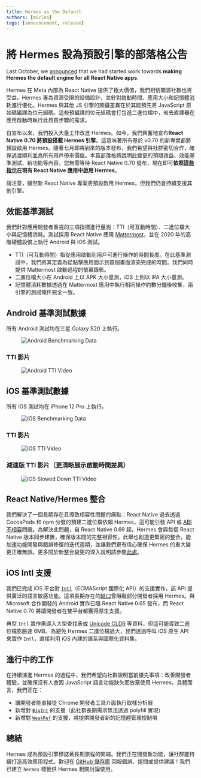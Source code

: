 ```yaml
---
title: Hermes as the Default
authors: [micleo]
tags: [announcement, release]
---
```


# 將 Hermes 設為預設引擎的部落格公告

Last October, we [announced](/blog/2021/10/26/toward-hermes-being-the-default) that we had started work towards **making** **Hermes the default engine for all React Native apps**.

Hermes 在 Meta 內部為 React Native 提供了極大價值，我們相信開源社群也將受益。Hermes 專為資源受限的設備設計，並針對啟動時間、應用大小和記憶體消耗進行優化。Hermes 與其他 JS 引擎的關鍵差異在於其能預先將 JavaScript 原始碼編譯為位元組碼。這些預編譯的位元組碼會打包進二進位檔中，省去直譯器在應用啟動時執行此昂貴步驟的需求。

自宣布以來，我們投入大量工作改進 Hermes。如今，我們興奮地宣布**React Native 0.70 將預設搭載 Hermes 引擎**。這意味著所有基於 v0.70 的新專案都將預設啟用 Hermes。隨著七月即將到來的版本發布，我們希望與社群密切合作，確保過渡順利並為所有用戶帶來價值。本篇部落格將說明此變更的預期效益、效能基準測試、新功能等內容。您無需等待 React Native 0.70 發布，現在即可**依照[這些指示](/docs/hermes#enabling-hermes)在現有 React Native 應用中啟用 Hermes**。

請注意，雖然新 React Native 專案將預設啟用 Hermes，但我們仍會持續支援其他引擎。

<!--truncate-->

## 效能基準測試

我們針對應用開發者重視的三項指標進行量測：TTI（可互動時間）、二進位檔大小與記憶體消耗。測試採用 React Native 應用 [Mattermost](https://github.com/mattermost/mattermost-mobile)，並在 2020 年的高階硬體設備上執行 Android 與 iOS 測試。

- TTI（可互動時間）指從應用啟動到用戶可進行操作的時間長度。在此基準測試中，我們將其定義為從點擊應用圖示到首個畫面渲染完成的時間。我們同時提供 Mattermost 啟動過程的螢幕錄影。
- 二進位檔大小在 Android 上以 APK 大小量測，iOS 上則以 IPA 大小量測。
- 記憶體消耗數據透過在 Mattermost 應用中執行相同操作約數分鐘後收集，兩引擎的測試條件完全一致。

## Android 基準測試數據

所有 Android 測試均在三星 Galaxy S20 上執行。

<figure>
  <img src="/blog/assets/hermes-default-android-data.png" alt="Android Benchmarking Data" />
</figure>

### TTI 影片

<figure>
  <img src="/blog/assets/hermes-default-android-video.gif" alt="Android TTI Video" />
</figure>

## iOS 基準測試數據

所有 iOS 測試均在 iPhone 12 Pro 上執行。

<figure>
  <img src="/blog/assets/hermes-default-ios-data.png" alt="iOS Benchmarking Data" />
</figure>

### TTI 影片

<figure>
  <img src="/blog/assets/hermes-default-ios-video.gif" alt="iOS TTI Video" />
</figure>

### 減速版 TTI 影片（更清晰展示啟動時間差異）

<figure>
  <img src="/blog/assets/hermes-default-ios-slow-video.gif" alt="iOS Slowed Down TTI Video" />
</figure>

## React Native/Hermes 整合

我們解決了一個長期存在且導致相容性問題的痛點：React Native 過去透過 CocoaPods 和 npm 分發的預建二進位檔依賴 Hermes，這可能引發 API 或 [ABI 不相容](https://github.com/react-native-community/discussions-and-proposals/issues/257)問題。為解決此問題，自 React Native 0.69 起，Hermes 會與每個 React Native 版本同步建置，確保版本間的完整相容性。此舉也創造更緊密的整合，能加速功能開發與錯誤修復的迭代週期，並讓我們更有信心確保 Hermes 的重大變更正確無誤。更多關於新整合變更的深入說明請參閱[此處](https://github.com/facebook/react-native-website/pull/3159/files)。

## iOS Intl 支援

我們已完成 iOS 平台對 [`Intl`](https://developer.mozilla.org/en-US/docs/Web/JavaScript/Reference/Global_Objects/Intl)（ECMAScript 國際化 API）的支援實作，該 API 提供廣泛的語言敏感功能。這項長期存在的[缺口](https://github.com/facebook/hermes/issues/23)曾阻礙部分開發者採用 Hermes。與 Microsoft 合作開發的 Android 實作已隨 React Native 0.65 發布，而 React Native 0.70 將讓開發者在雙平台都獲得原生支援。

典型 `Intl` 實作需導入大型查找表或 [Unicode CLDR](https://cldr.unicode.org/index) 等資料，但這可能導致二進位檔膨脹達 6MB。為避免 Hermes 二進位檔過大，我們透過呼叫 iOS 原生 API 來實作 `Intl`，直接利用 iOS 內建的語系與國際化資料集。

## 進行中的工作

在持續演進 Hermes 的過程中，我們希望向社群說明當前優先事項：改善開發者體驗，並確保沒有人會因 JavaScript 語言功能缺失而放棄使用 Hermes。具體而言，我們正在：

- 讓開發者能直接從 Chrome 開發者工具介面執行取樣分析器
- 新增對 [`BigInt`](https://developer.mozilla.org/en-US/docs/Web/JavaScript/Reference/Global_Objects/BigInt) 的支援（此社群長期需求無法透過 polyfill 實現）
- 新增對 [`WeakRef`](https://github.com/facebook/hermes/issues/658) 的支援，將提供開發者新的記憶體管理控制項

## 總結

Hermes 成為預設引擎標誌著長期旅程的開端。我們正在開發新功能，讓社群能持續打造高效應用程式。歡迎在 [GitHub 儲存庫](https://github.com/facebook/react-native) 回報錯誤、提問或提供建議！我們已建立 `hermes` 標籤供 Hermes 相關討論使用。